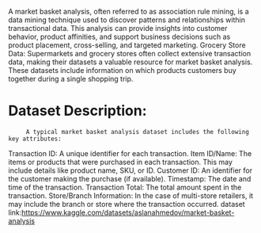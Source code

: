 A market basket analysis, often referred to as association rule mining, is a data mining technique used to discover patterns and relationships within transactional data. This analysis can provide insights into customer behavior, product affinities, and support business decisions such as product placement, cross-selling, and targeted marketing.
Grocery Store Data: Supermarkets and grocery stores often collect extensive transaction data, making their datasets a valuable resource for market basket analysis. These datasets include information on which products customers buy together during a single shopping trip.
# Dataset Description:
         A typical market basket analysis dataset includes the following key attributes:
Transaction ID: A unique identifier for each transaction.
Item ID/Name: The items or products that were purchased in each transaction. This may include details like product name, SKU, or ID.
Customer ID: An identifier for the customer making the purchase (if available).
Timestamp: The date and time of the transaction.
Transaction Total: The total amount spent in the transaction.
Store/Branch Information: In the case of multi-store retailers, it may include the branch or store where the transaction occurred.
dataset link:https://www.kaggle.com/datasets/aslanahmedov/market-basket-analysis 

